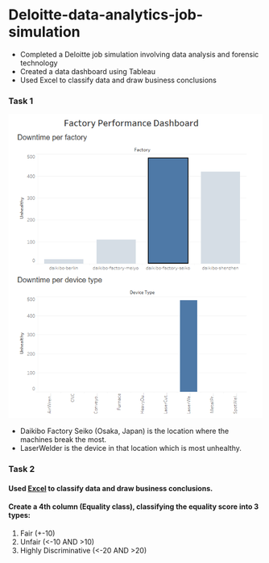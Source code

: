 # Deloitte-data-analytics-job-simulation

<ul>
<li>Completed a Deloitte job simulation involving data analysis and forensic technology </li>
<li>Created a data dashboard using Tableau </li>
<li>Used Excel to classify data and draw business conclusions </li>
</ul>


<h3> Task 1 </h3>
<img src="https://github.com/Sivadasps/Delloitte-data-analytics-job-simulation/blob/main/Screenshot%202025-04-11%20101831.png">
<ul>
<li>Daikibo Factory Seiko (Osaka, Japan) is the location where the machines break the most.</li>
<li>LaserWelder is the device in that location which is most unhealthy.</li>  
</ul>

<h3> Task 2 </h3>
<h4>Used <a href="https://github.com/Sivadasps/Delloitte-data-analytics-job-simulation/blob/main/Task%205%20Equality%20Table.xlsx" target="_blank">Excel</a> to classify data and draw business conclusions.</h4>
<h4>Create a 4th column (Equality class), classifying the equality score into 3 types:</h4>
<ol>
<li>Fair (+-10)</li>
<li>Unfair (<-10 AND >10)</li>
<li>Highly Discriminative (<-20 AND >20)</li></ol>
